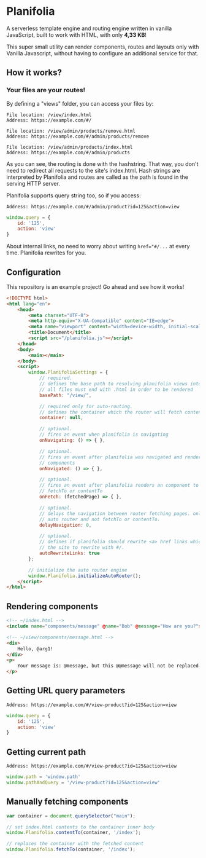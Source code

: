 # Planifolia

A serverless template engine and routing engine written in vanilla JavaScript, built to work with HTML, with only **4,33 KB**!

This super small utility can render components, routes and layouts only with Vanilla Javascript, without having to configure an additional service for that.

## How it works?

### Your files are your routes!

By defining a "views" folder, you can access your files by:

```
File location: /view/index.html
Address: https://example.com/#/

File location: /view/admin/products/remove.html
Address: https://example.com/#/admin/products/remove

File location: /view/admin/products/index.html
Address: https://example.com/#/admin/products
```

As you can see, the routing is done with the hashstring. That way, you don't need to redirect all requests to the site's index.html. Hash strings are interpreted by Planifolia and routes are called as the path is found in the serving HTTP server.

Planifolia supports query string too, so if you access:

```
Address: https://example.com/#/admin/product?id=125&action=view
```

```js
window.query = {
    id: '125', 
    action: 'view'
}
```

About internal links, no need to worry about writing `href="#/...` at every time. Planifolia rewrites for you.

## Configuration

This repository is an example project! Go ahead and see how it works!

```html
<!DOCTYPE html>
<html lang="en">
    <head>
        <meta charset="UTF-8">
        <meta http-equiv="X-UA-Compatible" content="IE=edge">
        <meta name="viewport" content="width=device-width, initial-scale=1.0">
        <title>Document</title>
        <script src="/planifolia.js"></script>
    </head>
    <body>
        <main></main>
    </body>
    <script>
        window.PlanifoliaSettings = {
            // required.
            // defines the base path to resolving planifolia views into.
            // all files must end with .html in order to be rendered
            basePath: "/view/",

            // required only for auto-routing.
            // defines the container which the router will fetch contents to.
            container: null,

            // optional.
            // fires an event when planifolia is navigating
            onNavigating: () => { },

            // optional.
            // fires an event after planifolia was navigated and rendered all
            // components
            onNavigated: () => { },

            // optional.
            // fires an event after planifolia renders an component to an div from
            // fetchTo or contentTo
            onFetch: (fetchedPage) => { },

            // optional.
            // delays the navigation between router fetching pages. only works for
            // auto router and not fetchTo or contentTo.
            delayNavigation: 0,

            // optional.
            // defines if planifolia should rewrite <a> href links which points to
            // the site to rewrite with #/.
            autoRewriteLinks: true
        };

        // initialize the auto router engine
        window.Planifolia.initializeAutoRouter();
    </script>
</html>
```

## Rendering components

```html
<!-- ~/index.html -->
<include name="components/message" @name="Bob" @message="How are you?"></include>
```

```html
<!-- ~/view/components/message.html -->
<div>
    Hello, @arg1!
</div>
<p>
    Your message is: @message, but this @@message will not be replaced.
</p>
```

## Getting URL query parameters

```
Address: https://example.com/#/view-product?id=125&action=view
```

```js
window.query = {
    id: '125', 
    action: 'view'
}
```

## Getting current path

```
Address: https://example.com/#/view-product?id=125&action=view
```

```js
window.path = 'window.path'
window.pathAndQuery = '/view-product?id=125&action=view'
```

## Manually fetching components

```js
var container = document.querySelector("main");

// set index.html contents to the container inner body
window.Planifolia.contentTo(container, '/index');

// replaces the container with the fetched content
window.Planifolia.fetchTo(container, '/index');
```
